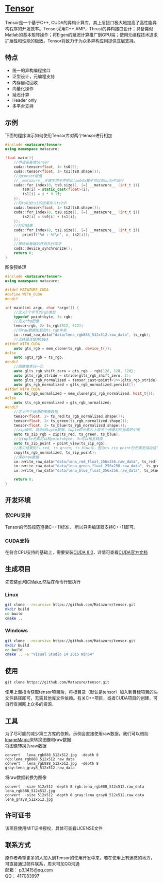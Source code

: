 # [Tensor](https://github.com/Matazure/tensor)
Tensor是一个基于C++, CUDA的异构计算库，其上层接口极大地提高了高性能异构程序的开发效率。Tensor采用C++ AMP，Thrust的异构接口设计；具备类似Matlab的基本矩阵操作；将Eigen的延迟计算推广到GPU端；使用元编程技术追求扩展性和性能的极致。Tensor将致力于为众多异构应用提供底层支持。

## 特点
* 统一的异构编程接口
* 泛型设计，元编程支持
* 内存自动回收
* 向量化操作
* 延迟计算
* Header only
* 多平台支持

## 示例
 下面的程序演示如何使用Tensor库对两个tensor进行相加
``` cpp
#include <matazure/tensor>
using namespace matazure;

float main(){
	//申请设备端tensor
	cuda::tensor<float, 1> ts0(5);
	cuda::tensor<float, 1> ts1(ts0.shape());	
	//为tensor赋值
	//__matazure__关键字用于声明此lambda算子可以在cuda中运行
	cuda::for_index(0, ts0.size(), [=] __matazure__ (int_t i){
		ts0[i] = static_cast<float>(i);
		ts1[i] = i * 0.1f;
	});	
	//将ts0加ts1的结果存入ts2中
	cuda::tensor<float, 1> ts2(ts0.shape());
	cuda::for_index(0, ts0.size(), [=] __matazure__ (int_t i){
		ts2[i] = ts0[i] + ts1[i];
	});
	//打印结果
	cuda::for_index(0, ts2.size(), [=] __matazure__ (int_t i){
		printf("%d : %f\n", i, ts2[i]);
	});	
	//等待设备端的任务执行完毕
	cuda::device_synchronize();
	return 0;
}

```

图像预处理
``` cpp
#include <matazure/tensor>
using namespace matazure;

#ifdef MATAZURE_CUDA
#define WITH_CUDA
#endif

int main(int argc, char *argv[]) {
	//定义3个字节的rgb类型
	typedef point<byte, 3> rgb;
	//定义rbg图像
	tensor<rgb, 2> ts_rgb(512, 512);
	//将raw数据加载到ts_rgb中来
	io::read_raw_data("data/lena_rgb888_512x512.raw_data", ts_rgb);
	//选择是否使用CUDA
#ifdef WITH_CUDA
	auto gts_rgb = mem_clone(ts_rgb, device_t{});
#else
	auto &gts_rgb = ts_rgb;
#endif
	//图像像素归一化
	auto glts_rgb_shift_zero = gts_rgb - rgb{128, 128, 128};
	auto glts_rgb_stride = stride(glts_rgb_shift_zero, 2);
	auto glts_rgb_normalized = tensor_cast<pointf<3>>(glts_rgb_stride) / pointf<3>{128.0f, 128.0f, 128.0f};
	auto gts_rgb_normalized = glts_rgb_normalized.persist();
#ifdef WITH_CUDA
	auto ts_rgb_normalized = mem_clone(gts_rgb_normalized, host_t{});
#else
	auto &ts_rgb_normalized = gts_rgb_normalized;
#endif
	//定义三个通道的图像数据
	tensor<float, 2> ts_red(ts_rgb_normalized.shape());
	tensor<float, 2> ts_green(ts_rgb_normalized.shape());
	tensor<float, 2> ts_blue(ts_rgb_normalized.shape());
	//zip操作，就返回tuple数据，tuple的元素为上面三个通道对应元素的引用
	auto ts_zip_rgb = zip(ts_red, ts_green, ts_blue);
	//让tuple元素可以和point<byte, 3>可以相互转换
	auto ts_zip_point = point_view(ts_zip_rgb);
	//拷贝结果到ts_red, ts_green, ts_blue中，因为ts_zip_point的元素是指向这三个通道的引用
	copy(ts_rgb_normalized, ts_zip_point);
	//保存raw数据
	io::write_raw_data("data/lena_red_float_256x256.raw_data", ts_red);
	io::write_raw_data("data/lena_green_float_256x256.raw_data", ts_green);
	io::write_raw_data("data/lena_blue_float_256x256.raw_data", ts_blue);

	return 0;
}
```

## 开发环境
### 仅CPU支持
Tensor的代码规范遵循C++11标准， 所以只需编译器支持C++11即可。
### CUDA支持
在符合CPU支持的基础上，需要安装[CUDA 8.0](https://developer.nvidia.com/cuda-downloads)，详情可查看[CUDA官方文档](http://docs.nvidia.com/cuda/index.html#axzz4kQuxAvUe)

## 生成项目
先安装[git](https://git-scm.com/)和[CMake](https://cmake.org/),然后在命令行里执行
### Linux
``` sh
git clone --recursive https://github.com/Matazure/tensor.git
mkdir build
cd build
cmake ..
```
### Windows
``` sh
git clone --recursive https://github.com/Matazure/tensor.git
mkdir build
cd build
cmake .. -G "Visual Studio 14 2015 Win64"
```

## 使用
```
git clone https://github.com/Matazure/tensor.git
```
使用上面指令获取tensor项目后，将根目录（默认是tensor）加入到目标项目的头文件路径即可，无需其他库文件依赖。有关C++项目，或者CUDA项目的创建，可自行查阅网上众多的资源。

## 工具
为了尽可能的减少第三方库的依赖，示例会直接使用raw数据，我们可以借助[ImageMagic](http://www.imagemagick.org/)来转换图像和raw数据  
将图像转换为raw数据
```
convert   lena_rgb888_512x512.jpg  -depth 8 rgb:lena_rgb888_512x512.raw_data
convert   lena_rgb888_512x512.jpg  -depth 8 gray:lena_gray8_512x512.raw_data
```
将raw数据转换为图像
```
convert  -size 512x512 -depth 8 rgb:lena_rgb888_512x512.raw_data lena_rgb888_512x512.jpg
convert  -size 512x512 -depth 8 gray:lena_gray8_512x512.raw_data lena_gray8_512x512.jpg
```
## 许可证书
该项目使用MIT证书授权，具体可查看LICENSE文件

## 联系方式
原作者希望更多的人加入到Tensor的使用开发中来，若在使用上有迷惑的地方，可直接通过邮件联系，周末可加QQ沟通  
邮箱： p3.1415@qq.com  
QQ： 417083997
